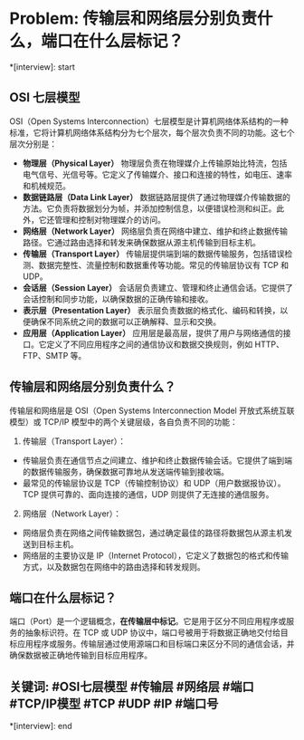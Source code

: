 # Problem: 传输层和网络层分别负责什么，端口在什么层标记？

*[interview]: start
## OSI 七层模型
OSI（Open Systems Interconnection）七层模型是计算机网络体系结构的一种标准，它将计算机网络体系结构分为七个层次，每个层次负责不同的功能。这七个层次分别是：
* **物理层（Physical Layer）**
物理层负责在物理媒介上传输原始比特流，包括电气信号、光信号等。它定义了传输媒介、接口和连接的特性，如电压、速率和机械规范。
* **数据链路层（Data Link Layer）**
数据链路层提供了通过物理媒介传输数据的方法。它负责将数据划分为帧，并添加控制信息，以便错误检测和纠正。此外，它还管理和控制对物理媒介的访问。
* **网络层（Network Layer）**
网络层负责在网络中建立、维护和终止数据传输路径。它通过路由选择和转发来确保数据从源主机传输到目标主机。
* **传输层（Transport Layer）**
传输层提供端到端的数据传输服务，包括错误检测、数据完整性、流量控制和数据重传等功能。常见的传输层协议有 TCP 和 UDP。
* **会话层（Session Layer）**
会话层负责建立、管理和终止通信会话。它提供了会话控制和同步功能，以确保数据的正确传输和接收。
* **表示层（Presentation Layer）**
表示层负责数据的格式化、编码和转换，以便确保不同系统之间的数据可以正确解释、显示和交换。
* **应用层（Application Layer）**
应用层是最高层，提供了用户与网络通信的接口。它定义了不同应用程序之间的通信协议和数据交换规则，例如 HTTP、FTP、SMTP 等。

## 传输层和网络层分别负责什么？
传输层和网络层是 OSI（Open Systems Interconnection Model 开放式系统互联模型）或 TCP/IP 模型中的两个关键层级，各自负责不同的功能：

1. 传输层（Transport Layer）：
- 传输层负责在通信节点之间建立、维护和终止数据传输会话。它提供了端到端的数据传输服务，确保数据可靠地从发送端传输到接收端。
- 最常见的传输层协议是 TCP（传输控制协议）和 UDP（用户数据报协议）。TCP 提供可靠的、面向连接的通信，UDP 则提供了无连接的通信服务。

2. 网络层（Network Layer）：
- 网络层负责在网络之间传输数据包，通过确定最佳的路径将数据包从源主机发送到目标主机。
- 网络层的主要协议是 IP（Internet Protocol），它定义了数据包的格式和传输方式，以及数据包在网络中的路由选择和转发规则。

## 端口在什么层标记？
端口（Port）是一个逻辑概念，**在传输层中标记**。它是用于区分不同应用程序或服务的抽象标识符。在 TCP 或 UDP 协议中，端口号被用于将数据正确地交付给目标应用程序或服务。传输层通过使用源端口和目标端口来区分不同的通信会话，并确保数据被正确地传输到目标应用程序。

## 关键词: #OSI七层模型 #传输层 #网络层 #端口 #TCP/IP模型 #TCP #UDP #IP #端口号
*[interview]: end
